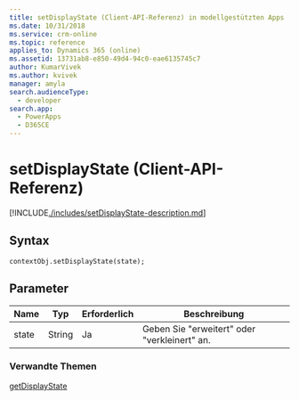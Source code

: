 ```yaml
---
title: setDisplayState (Client-API-Referenz) in modellgestützten Apps | MicrosoftDocs
ms.date: 10/31/2018
ms.service: crm-online
ms.topic: reference
applies_to: Dynamics 365 (online)
ms.assetid: 13731ab8-e850-49d4-94c0-eae6135745c7
author: KumarVivek
ms.author: kvivek
manager: amyla
search.audienceType:
  - developer
search.app:
  - PowerApps
  - D365CE
---
```

# <a name="setdisplaystate-client-api-reference"></a>setDisplayState (Client-API-Referenz)



[!INCLUDE[./includes/setDisplayState-description.md](./includes/setDisplayState-description.md)]

## <a name="syntax"></a>Syntax

`contextObj.setDisplayState(state);`

## <a name="parameter"></a>Parameter

|Name|Typ|Erforderlich|Beschreibung|
|--|--|--|--|
|state|String|Ja|Geben Sie "erweitert" oder "verkleinert" an.|

### <a name="related-topics"></a>Verwandte Themen

[getDisplayState](getDisplayState.md)



